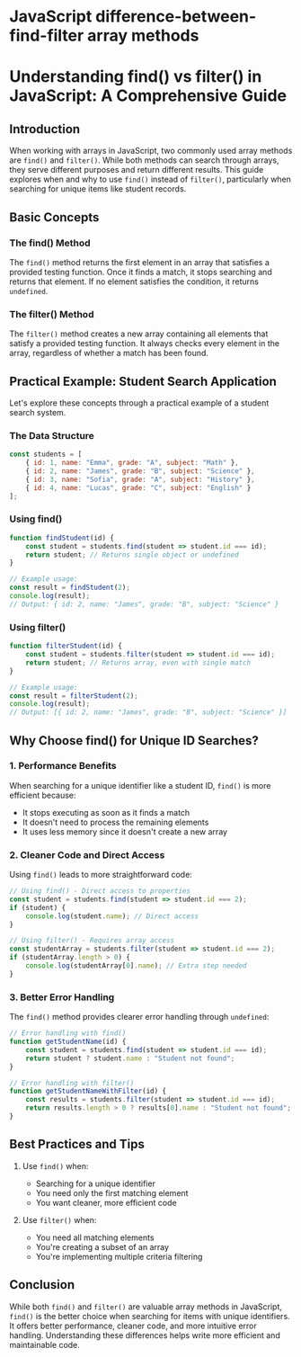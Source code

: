 # JavaScript difference-between-find-filter array methods

# Understanding find() vs filter() in JavaScript: A Comprehensive Guide

## Introduction
When working with arrays in JavaScript, two commonly used array methods are `find()` and `filter()`. While both methods can search through arrays, they serve different purposes and return different results. This guide explores when and why to use `find()` instead of `filter()`, particularly when searching for unique items like student records.

## Basic Concepts

### The find() Method
The `find()` method returns the first element in an array that satisfies a provided testing function. Once it finds a match, it stops searching and returns that element. If no element satisfies the condition, it returns `undefined`.

### The filter() Method
The `filter()` method creates a new array containing all elements that satisfy a provided testing function. It always checks every element in the array, regardless of whether a match has been found.

## Practical Example: Student Search Application

Let's explore these concepts through a practical example of a student search system.

### The Data Structure
```javascript
const students = [
    { id: 1, name: "Emma", grade: "A", subject: "Math" },
    { id: 2, name: "James", grade: "B", subject: "Science" },
    { id: 3, name: "Sofia", grade: "A", subject: "History" },
    { id: 4, name: "Lucas", grade: "C", subject: "English" }
];
```

### Using find()
```javascript
function findStudent(id) {
    const student = students.find(student => student.id === id);
    return student; // Returns single object or undefined
}

// Example usage:
const result = findStudent(2);
console.log(result);
// Output: { id: 2, name: "James", grade: "B", subject: "Science" }
```

### Using filter()
```javascript
function filterStudent(id) {
    const student = students.filter(student => student.id === id);
    return student; // Returns array, even with single match
}

// Example usage:
const result = filterStudent(2);
console.log(result);
// Output: [{ id: 2, name: "James", grade: "B", subject: "Science" }]
```

## Why Choose find() for Unique ID Searches?

### 1. Performance Benefits
When searching for a unique identifier like a student ID, `find()` is more efficient because:
- It stops executing as soon as it finds a match
- It doesn't need to process the remaining elements
- It uses less memory since it doesn't create a new array

### 2. Cleaner Code and Direct Access
Using `find()` leads to more straightforward code:

```javascript
// Using find() - Direct access to properties
const student = students.find(student => student.id === 2);
if (student) {
    console.log(student.name); // Direct access
}

// Using filter() - Requires array access
const studentArray = students.filter(student => student.id === 2);
if (studentArray.length > 0) {
    console.log(studentArray[0].name); // Extra step needed
}
```

### 3. Better Error Handling
The `find()` method provides clearer error handling through `undefined`:

```javascript
// Error handling with find()
function getStudentName(id) {
    const student = students.find(student => student.id === id);
    return student ? student.name : "Student not found";
}

// Error handling with filter()
function getStudentNameWithFilter(id) {
    const results = students.filter(student => student.id === id);
    return results.length > 0 ? results[0].name : "Student not found";
}
```

## Best Practices and Tips

1. Use `find()` when:
   - Searching for a unique identifier
   - You need only the first matching element
   - You want cleaner, more efficient code

2. Use `filter()` when:
   - You need all matching elements
   - You're creating a subset of an array
   - You're implementing multiple criteria filtering

## Conclusion
While both `find()` and `filter()` are valuable array methods in JavaScript, `find()` is the better choice when searching for items with unique identifiers. It offers better performance, cleaner code, and more intuitive error handling. Understanding these differences helps write more efficient and maintainable code.
